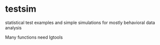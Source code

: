 # testsim
statistical test examples and simple simulations for mostly behavioral data analysis

Many functions need Igtools




